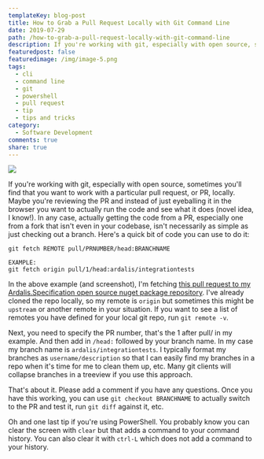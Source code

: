 ```yaml
---
templateKey: blog-post
title: How to Grab a Pull Request Locally with Git Command Line
date: 2019-07-29
path: /how-to-grab-a-pull-request-locally-with-git-command-line
description: If you're working with git, especially with open source, sometimes you'll find that you want to work with a particular pull request, or PR, locally. This article shows how to do so using the git command line.
featuredpost: false
featuredimage: /img/image-5.png
tags:
  - cli
  - command line
  - git
  - powershell
  - pull request
  - tip
  - tips and tricks
category:
  - Software Development
comments: true
share: true
---
```


![](/img/image-5-1024x534.png)

If you're working with git, especially with open source, sometimes you'll find that you want to work with a particular pull request, or PR, locally. Maybe you're reviewing the PR and instead of just eyeballing it in the browser you want to actually run the code and see what it does (novel idea, I know!). In any case, actually getting the code from a PR, especially one from a fork that isn't even in your codebase, isn't necessarily as simple as just checking out a branch. Here's a quick bit of code you can use to do it:

```
git fetch REMOTE pull/PRNUMBER/head:BRANCHNAME

EXAMPLE:
git fetch origin pull/1/head:ardalis/integrationtests
```

In the above example (and screenshot), I'm fetching [this pull request to my Ardalis.Specification open source nuget package repository](https://github.com/ardalis/Specification/pull/1). I've already cloned the repo locally, so my remote is `origin` but sometimes this might be `upstream` or another remote in your situation. If you want to see a list of remotes you have defined for your local git repo, run `git remote -v`.

Next, you need to specify the PR number, that's the 1 after pull/ in my example. And then add in `/head:` followed by your branch name. In my case my branch name is `ardalis/integrationtests`. I typically format my branches as `username/description` so that I can easily find my branches in a repo when it's time for me to clean them up, etc. Many git clients will collapse branches in a treeview if you use this approach.

That's about it. Please add a comment if you have any questions. Once you have this working, you can use `git checkout BRANCHNAME` to actually switch to the PR and test it, run `git diff` against it, etc.

Oh and one last tip if you're using PowerShell. You probably know you can clear the screen with `clear` but that adds a command to your command history. You can also clear it with `ctrl-L` which does not add a command to your history.
